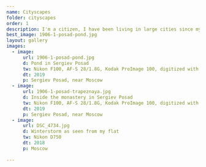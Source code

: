 ```yaml
---
name: Cityscapes
folder: cityscapes
order: 1
description: I'm a citizen, I have been living in large cities since my birth, so that's the only thing readily available for me to shoot. Naturally, when I can I try to escape to the nature. But this gallery contains shots taken in various cities around the world.
best_image: 1906-1-posad-pond.jpg
layout: gallery
images:
  - image:
      url: 1906-1-posad-pond.jpg
      d: Pond in Sergiev Posad
      tw: Nikon F100, AF-S 28/1.8G, Kodak ProImage 100, digitized with Nikon D750 and RawTherapee 5.9
      dt: 2019
      p: Sergiev Posad, near Moscow
  - image:
      url: 1906-1-posad-trapeznaya.jpg
      d: Inside the monastery in Sergiev Posad
      tw: Nikon F100, AF-S 28/1.8G, Kodak ProImage 100, digitized with Nikon D750 and RawTherapee 5.9
      dt: 2019
      p: Sergiev Posad, near Moscow
  - image:
      url: DSC_4734.jpg
      d: Winterstorm as seen from my flat
      tw: Nikon D750
      dt: 2018
      p: Moscow
     
---
```

